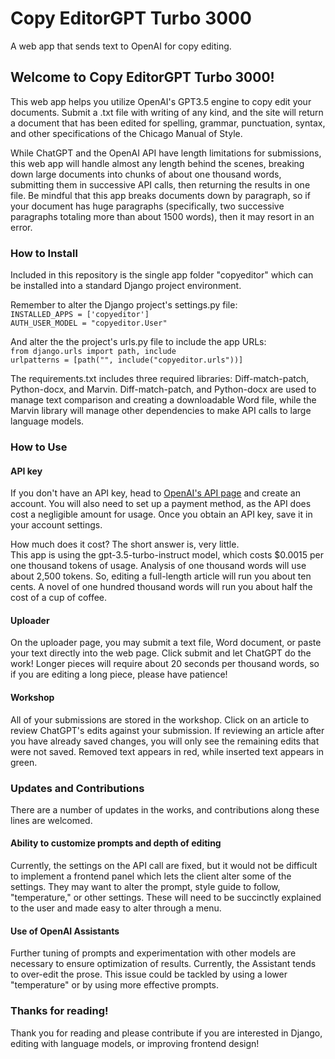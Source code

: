 # Copy EditorGPT Turbo 3000
A web app that sends text to OpenAI for copy editing.

<h2>Welcome to Copy EditorGPT Turbo 3000!</h2>
This web app helps you utilize OpenAI's GPT3.5 engine to copy edit your documents. Submit a .txt file with writing of any kind, and the site will return a document that has been edited for spelling, grammar, punctuation, syntax, and other specifications of the Chicago Manual of Style. 

While ChatGPT and the OpenAI API have length limitations for submissions, this web app will handle almost any length behind the scenes, breaking down large documents into chunks of about one thousand words, submitting them in successive API calls, then returning the results in one file. Be mindful that this app breaks documents down by paragraph, so if your document has huge paragraphs (specifically, two successive paragraphs totaling more than about 1500 words), then it may resort in an error. 

<h3>How to Install</h3>
Included in this repository is the single app folder "copyeditor" which can be installed into a standard Django project environment. 

Remember to alter the Django project's settings.py file:<br>
`INSTALLED_APPS = ['copyeditor']`<br>
`AUTH_USER_MODEL = "copyeditor.User"`

And alter the the project's urls.py file to include the app URLs:<br>
`from django.urls import path, include`<br>
`urlpatterns = [path("", include("copyeditor.urls"))]`

The requirements.txt includes three required libraries: Diff-match-patch, Python-docx, and Marvin. Diff-match-patch, and Python-docx are used to manage text comparison and creating a downloadable Word file, while the Marvin library will manage other dependencies to make API calls to large language models.

<h3>How to Use</h3>

<h4>API key</h4>
If you don't have an API key, head to <a href="https://platform.openai.com/account/api-keys/" target="_blank">OpenAI's API page</a> and create an account. You will also need to set up a payment method, as the API does cost a negligible amount for usage. Once you obtain an API key, save it in your account settings.

How much does it cost? The short answer is, very little.<br>
This app is using the gpt-3.5-turbo-instruct model, which costs $0.0015 per one thousand tokens of usage. Analysis of one thousand words will use about 2,500 tokens. So, editing a full-length article will run you about ten cents. A novel of one hundred thousand words will run you about half the cost of a cup of coffee.

<h4>Uploader</h4>
On the uploader page, you may submit a text file, Word document, or paste your text directly into the web page. Click submit and let ChatGPT do the work! Longer pieces will require about 20 seconds per thousand words, so if you are editing a long piece, please have patience!

<h4>Workshop</h4>
All of your submissions are stored in the workshop. Click on an article to review ChatGPT's edits against your submission. If reviewing an article after you have already saved changes, you will only see the remaining edits that were not saved. Removed text appears in red, while inserted text appears in green.

<h3>Updates and Contributions</h3>
There are a number of updates in the works, and contributions along these lines are welcomed.

<h4>Ability to customize prompts and depth of editing</h4>
Currently, the settings on the API call are fixed, but it would not be difficult to implement a frontend panel which lets the client alter some of the settings. They may want to alter the prompt, style guide to follow, "temperature," or other settings. These will need to be succinctly explained to the user and made easy to alter through a menu.

<h4>Use of OpenAI Assistants</h4>
Further tuning of prompts and experimentation with other models are necessary to ensure optimization of results. Currently, the Assistant tends to over-edit the prose. This issue could be tackled by using a lower "temperature" or by using more effective prompts.

<h3>Thanks for reading!</h3>
Thank you for reading and please contribute if you are interested in Django, editing with language models, or improving frontend design!